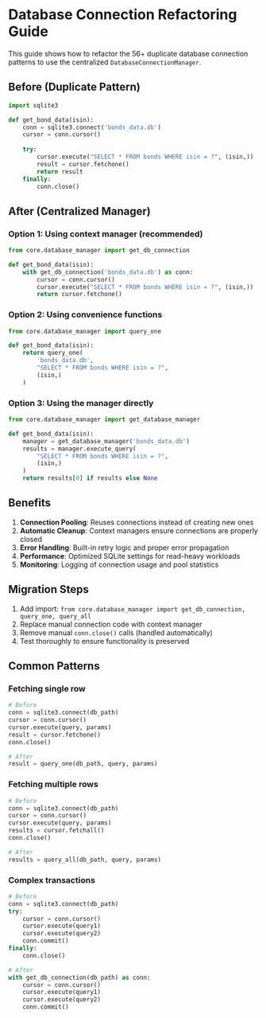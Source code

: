 # Database Connection Refactoring Guide

This guide shows how to refactor the 56+ duplicate database connection patterns to use the centralized `DatabaseConnectionManager`.

## Before (Duplicate Pattern)

```python
import sqlite3

def get_bond_data(isin):
    conn = sqlite3.connect('bonds_data.db')
    cursor = conn.cursor()
    
    try:
        cursor.execute("SELECT * FROM bonds WHERE isin = ?", (isin,))
        result = cursor.fetchone()
        return result
    finally:
        conn.close()
```

## After (Centralized Manager)

### Option 1: Using context manager (recommended)

```python
from core.database_manager import get_db_connection

def get_bond_data(isin):
    with get_db_connection('bonds_data.db') as conn:
        cursor = conn.cursor()
        cursor.execute("SELECT * FROM bonds WHERE isin = ?", (isin,))
        return cursor.fetchone()
```

### Option 2: Using convenience functions

```python
from core.database_manager import query_one

def get_bond_data(isin):
    return query_one(
        'bonds_data.db',
        "SELECT * FROM bonds WHERE isin = ?",
        (isin,)
    )
```

### Option 3: Using the manager directly

```python
from core.database_manager import get_database_manager

def get_bond_data(isin):
    manager = get_database_manager('bonds_data.db')
    results = manager.execute_query(
        "SELECT * FROM bonds WHERE isin = ?",
        (isin,)
    )
    return results[0] if results else None
```

## Benefits

1. **Connection Pooling**: Reuses connections instead of creating new ones
2. **Automatic Cleanup**: Context managers ensure connections are properly closed
3. **Error Handling**: Built-in retry logic and proper error propagation
4. **Performance**: Optimized SQLite settings for read-heavy workloads
5. **Monitoring**: Logging of connection usage and pool statistics

## Migration Steps

1. Add import: `from core.database_manager import get_db_connection, query_one, query_all`
2. Replace manual connection code with context manager
3. Remove manual `conn.close()` calls (handled automatically)
4. Test thoroughly to ensure functionality is preserved

## Common Patterns

### Fetching single row
```python
# Before
conn = sqlite3.connect(db_path)
cursor = conn.cursor()
cursor.execute(query, params)
result = cursor.fetchone()
conn.close()

# After
result = query_one(db_path, query, params)
```

### Fetching multiple rows
```python
# Before
conn = sqlite3.connect(db_path)
cursor = conn.cursor()
cursor.execute(query, params)
results = cursor.fetchall()
conn.close()

# After
results = query_all(db_path, query, params)
```

### Complex transactions
```python
# Before
conn = sqlite3.connect(db_path)
try:
    cursor = conn.cursor()
    cursor.execute(query1)
    cursor.execute(query2)
    conn.commit()
finally:
    conn.close()

# After
with get_db_connection(db_path) as conn:
    cursor = conn.cursor()
    cursor.execute(query1)
    cursor.execute(query2)
    conn.commit()
```